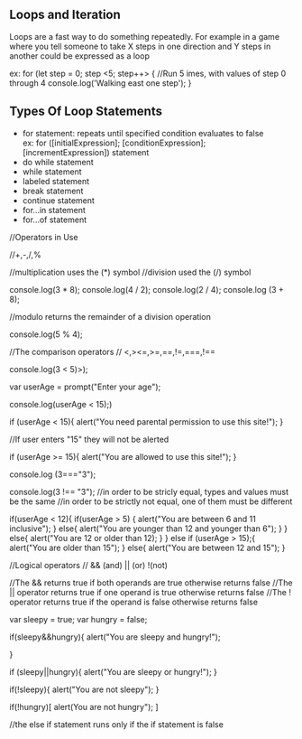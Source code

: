 ## Loops and Iteration

Loops are a fast way to do something repeatedly. For example in a game where you tell someone to take X steps in one direction and Y steps in another could be expressed as a loop <br>

ex: for (let step = 0; step <5; step++> { 
    //Run 5 imes, with values of step 0 through 4
    console.log('Walking east one step');
}
</br>


## Types Of Loop Statements

* for statement: repeats until specified condition evaluates to false <br>
ex:  for ([initialExpression]; [conditionExpression]; [incrementExpression])
  statement </br>
* do while statement
* while statement
* labeled statement
* break statement
* continue statement
* for...in statement
* for...of statement

//Operators in Use

//+,-,/,%

//multiplication uses the (*) symbol
//division used the (/) symbol

console.log(3 * 8);
console.log(4 / 2);
console.log(2 / 4);
console.log (3 + 8);


//modulo returns the remainder of a division operation

console.log(5 % 4);

//The comparison operators
// <,><=,>=,==,!=,===,!==

console.log(3 < 5)>);

var userAge = prompt("Enter your age");

console.log(userAge < 15);)


if (userAge < 15){
  alert("You need parental permission to use this site!");
}

//If user enters "15" they will not be alerted

if (userAge >= 15){
  alert("You are allowed to use this site!");
}


console.log (3==="3");

console.log(3 !== "3");
//in order to be stricly equal, types and values must be the same
//in order to be strictly not equal, one of them must be different


if(userAge < 12){
    if(userAge > 5) {
      alert("You are between 6 and 11 inclusive");
 }
else{
  alert("You are younger than 12 and younger than 6");
  }
}
else{
  alert("You are 12 or older than 12);
  }
}
else if (userAge > 15);{
  alert("You are older than 15");
}
else{
  alert("You are between 12 and 15");
}

//Logical operators
// && (and) || (or) !(not)

//The && returns true if both operands are true otherwise returns false
//The || operator returns true if one operand is true otherwise returns false
//The ! operator returns true if the operand is false otherwise returns false

var sleepy = true;
var hungry = false;

if(sleepy&&hungry){
  alert("You are sleepy and hungry!");

}

if (sleepy||hungry){
  alert("You are sleepy or hungry!");
}

if(!sleepy){
  alert("You are not sleepy");
}

if(!hungry)[
  alert(You are not hungry");
]

//the else if statement runs only if the if statement is false

